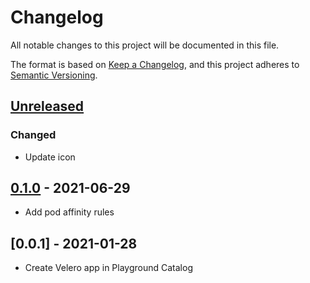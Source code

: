 # Changelog

All notable changes to this project will be documented in this file.

The format is based on [Keep a Changelog](https://keepachangelog.com/en/1.0.0/),
and this project adheres to [Semantic Versioning](https://semver.org/spec/v2.0.0.html).


## [Unreleased]

### Changed

- Update icon

## [0.1.0] - 2021-06-29

- Add pod affinity rules

## [0.0.1] - 2021-01-28

- Create Velero app in Playground Catalog

[Unreleased]: https://github.com/giantswarm/velero-app/compare/v0.1.0...HEAD
[0.1.0]: https://github.com/giantswarm/velero-app/compare/v0.0.1...v0.1.0
[0.6.0]: https://github.com/giantswarm/release-operator/releases/tag/v0.0.1
